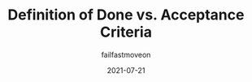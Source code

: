 ---
author: failfastmoveon
date: 2021-07-21
tags:
  - scrum
  - processes
  - comparisons
target_url: https://failfastmoveon.blogspot.com/2021/07/definition-of-done-vs-acceptance.html
title: Definition of Done vs. Acceptance Criteria
---